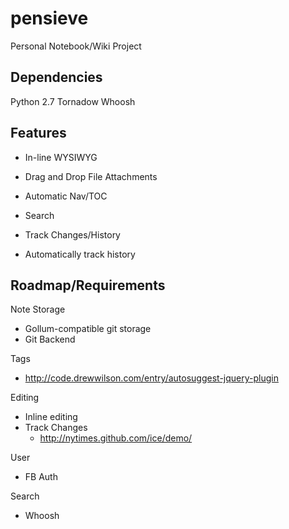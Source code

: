 pensieve
========

Personal Notebook/Wiki Project


Dependencies
------------

Python 2.7
Tornadow
Whoosh


Features
--------
* In-line WYSIWYG
* Drag and Drop File Attachments
* Automatic Nav/TOC
* Search
* Track Changes/History

* Automatically track history

Roadmap/Requirements
-------

Note Storage
* Gollum-compatible git storage
* Git Backend

Tags
* http://code.drewwilson.com/entry/autosuggest-jquery-plugin

Editing
* Inline editing
* Track Changes
  * http://nytimes.github.com/ice/demo/

User
* FB Auth

Search
* Whoosh
